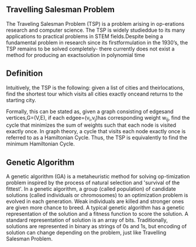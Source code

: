 ## Travelling Salesman Problem
The Traveling Salesman Problem (TSP) is a problem arising in op-erations research and computer science. The TSP is widely studieddue to its many applications to practical problems in STEM fields.Despite being a fundamental problem in research since its firstformulation in the 1930’s, the TSP remains to be solved completely- there currently does not exist a method for producing an exactsolution in polynomial time

## Definition
Intuitively, the TSP is the following: given a list of cities and theirlocations, find the shortest tour which visits all cities exactly onceand returns to the starting city.

Formally, this can be stated as, given a graph consisting of edgesand vertices,G=(V,E), if each edgee=(v<sub>i</sub>,v<sub>j</sub>)has corresponding weight w<sub>ij</sub>, find the cycle that minimizes the sum of weights such that each node is visited exactly once. In graph theory, a cycle that visits each node exactly once is referred to as a Hamiltonian Cycle. Thus, the TSP is equivalently to find the minimum Hamiltonian Cycle.

## Genetic Algorithm
A genetic algorithm (GA) is a metaheuristic method for solving op-timization problem inspired by the process of natural selection and 'survival of the fittest'. In a genetic algorithm, a group (called population) of candidate solutions (called individuals or chromosomes) to an optimization problem is evolved in each generation. Weak individuals are killed and stronger ones are given more chance to breed. A typical genetic algorithm has a genetic representation of the solution and a fitness function to score the solution. A standard representation of solution is an array of bits. Traditionally, solutions are represented in binary as strings of 0s and 1s, but encoding of solution can change depending on the problem, just like Travelling Salesman Problem.